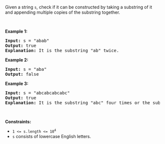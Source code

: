 Given a string `` s ``, check if it can be constructed by taking a substring of it and appending multiple copies of the substring together.

&nbsp;

__Example 1:__

<pre>
<strong>Input:</strong> s = "abab"
<strong>Output:</strong> true
<strong>Explanation:</strong> It is the substring "ab" twice.
</pre>

__Example 2:__

<pre>
<strong>Input:</strong> s = "aba"
<strong>Output:</strong> false
</pre>

__Example 3:__

<pre>
<strong>Input:</strong> s = "abcabcabcabc"
<strong>Output:</strong> true
<strong>Explanation:</strong> It is the substring "abc" four times or the substring "abcabc" twice.
</pre>

&nbsp;

__Constraints:__

*   <code>1 &lt;= s.length &lt;= 10<sup>4</sup></code>
*   `` s `` consists of lowercase English letters.